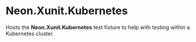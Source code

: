 ﻿Neon.Xunit.Kubernetes
=====================

Hosts the **Neon.Xunit.Kubernetes** test fixture to help with testing within a Kubernetes cluster.